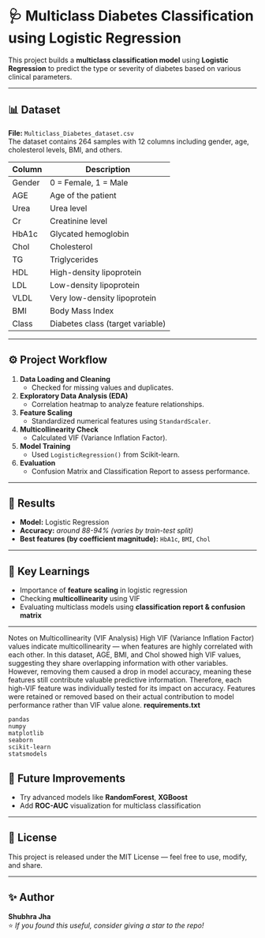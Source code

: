 # 🩺 Multiclass Diabetes Classification using Logistic Regression

This project builds a **multiclass classification model** using **Logistic Regression** to predict the type or severity of diabetes based on various clinical parameters.

---

## 📊 Dataset

**File:** `Multiclass_Diabetes_dataset.csv`  
The dataset contains 264 samples with 12 columns including gender, age, cholesterol levels, BMI, and others.

| Column | Description |
|--------|--------------|
| Gender | 0 = Female, 1 = Male |
| AGE | Age of the patient |
| Urea | Urea level |
| Cr | Creatinine level |
| HbA1c | Glycated hemoglobin |
| Chol | Cholesterol |
| TG | Triglycerides |
| HDL | High-density lipoprotein |
| LDL | Low-density lipoprotein |
| VLDL | Very low-density lipoprotein |
| BMI | Body Mass Index |
| Class | Diabetes class (target variable) |

---

## ⚙️ Project Workflow

1. **Data Loading and Cleaning**
   - Checked for missing values and duplicates.
2. **Exploratory Data Analysis (EDA)**
   - Correlation heatmap to analyze feature relationships.
3. **Feature Scaling**
   - Standardized numerical features using `StandardScaler`.
4. **Multicollinearity Check**
   - Calculated VIF (Variance Inflation Factor).
5. **Model Training**
   - Used `LogisticRegression()` from Scikit-learn.
6. **Evaluation**
   - Confusion Matrix and Classification Report to assess performance.


---

## 🧮 Results

- **Model:** Logistic Regression  
- **Accuracy:** *around 88-94% (varies by train-test split)*  
- **Best features (by coefficient magnitude):** `HbA1c`, `BMI`, `Chol`

---

## 🧠 Key Learnings

- Importance of **feature scaling** in logistic regression  
- Checking **multicollinearity** using VIF  
- Evaluating multiclass models using **classification report & confusion matrix**

---
Notes on Multicollinearity (VIF Analysis)
High VIF (Variance Inflation Factor) values indicate multicollinearity — when features are highly correlated with each other.
In this dataset, AGE, BMI, and Chol showed high VIF values, suggesting they share overlapping information with other variables.
However, removing them caused a drop in model accuracy, meaning these features still contribute valuable predictive information.
Therefore, each high-VIF feature was individually tested for its impact on accuracy.
Features were retained or removed based on their actual contribution to model performance rather than VIF value alone.
**requirements.txt**
```
pandas
numpy
matplotlib
seaborn
scikit-learn
statsmodels
```

## 🚀 Future Improvements
- Try advanced models like **RandomForest**, **XGBoost**
- Add **ROC-AUC** visualization for multiclass classification

---

## 📜 License
This project is released under the MIT License — feel free to use, modify, and share.

---

## ✨ Author
**Shubhra Jha**  
⭐ *If you found this useful, consider giving a star to the repo!*

